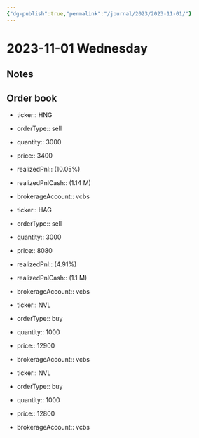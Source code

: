 ```yaml
---
{"dg-publish":true,"permalink":"/journal/2023/2023-11-01/"}
---
```


# 2023-11-01 Wednesday

## Notes

## Order book

- ticker:: HNG
- orderType:: sell
- quantity:: 3000
- price:: 3400
- realizedPnl:: (10.05%)
- realizedPnlCash:: (1.14 M)
- brokerageAccount:: vcbs

- ticker:: HAG
- orderType:: sell
- quantity:: 3000
- price:: 8080
- realizedPnl:: (4.91%)
- realizedPnlCash:: (1.1 M)
- brokerageAccount:: vcbs

- ticker:: NVL
- orderType:: buy
- quantity:: 1000
- price:: 12900
- brokerageAccount:: vcbs

- ticker:: NVL
- orderType:: buy
- quantity:: 1000
- price:: 12800
- brokerageAccount:: vcbs
